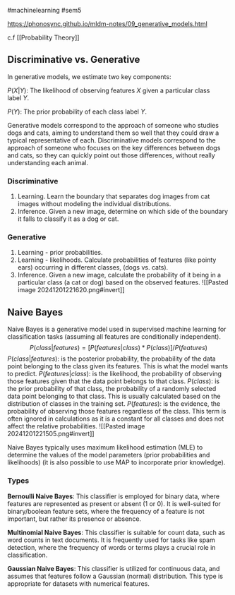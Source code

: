 #machinelearning #sem5 
 
https://phonosync.github.io/mldm-notes/09_generative_models.html

c.f [[Probability Theory]]
## Discriminative vs. Generative
In generative models, we estimate two key components:

$P(X | Y)$: The likelihood of observing features $X$ given a particular class label $Y$.

$P(Y)$: The prior probability of each class label $Y$.

Generative models correspond to the approach of someone who studies dogs and cats, aiming to understand them so well that they could draw a typical representative of each. Discriminative models correspond to the approach of someone who focuses on the key differences between dogs and cats, so they can quickly point out those differences, without really understanding each animal.
### Discriminative
1. Learning. Learn the boundary that separates dog images from cat images without modeling the individual distributions.
2. Inference. Given a new image, determine on which side of the boundary it falls to classify it as a dog or cat.
### Generative
1. Learning - prior probabilities.
2. Learning - likelihoods. Calculate probabilities of features (like pointy ears) occurring in different classes, (dogs vs. cats).
3. Inference. Given a new image, calculate the probability of it being in a particular class (a cat or dog) based on the observed features.
![[Pasted image 20241201221620.png#invert]]
## Naive Bayes
Naive Bayes is a generative model used in supervised machine learning for classification tasks (assuming all features are conditionally independent).
$$P(class | features) = [P(features | class) * P(class)] / P(features)$$
$P(class | features)$: is the posterior probability, the probability of the data point belonging to the class given its features. This is what the model wants to predict.
$P(features | class)$: is the likelihood, the probability of observing those features given that the data point belongs to that class.
$P(class)$: is the prior probability of that class, the probability of a randomly selected data point belonging to that class. This is usually calculated based on the distribution of classes in the training set.
$P(features)$: is the evidence, the probability of observing those features regardless of the class. This term is often ignored in calculations as it is a constant for all classes and does not affect the relative probabilities.
![[Pasted image 20241201221505.png#invert]]

Naive Bayes typically uses maximum likelihood estimation (MLE) to determine the values of the model parameters (prior probabilities and likelihoods) (it is also possible to use MAP to incorporate prior knowledge).
### Types
**Bernoulli Naive Bayes**: This classifier is employed for binary data, where features are represented as present or absent (1 or 0). It is well-suited for binary/boolean feature sets, where the frequency of a feature is not important, but rather its presence or absence.

**Multinomial Naive Bayes**: This classifier is suitable for count data, such as word counts in text documents. It is frequently used for tasks like spam detection, where the frequency of words or terms plays a crucial role in classification.

**Gaussian Naive Bayes**: This classifier is utilized for continuous data, and assumes that features follow a Gaussian (normal) distribution. This type is appropriate for datasets with numerical features.